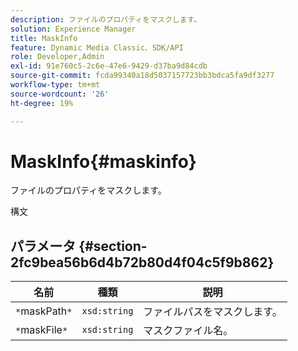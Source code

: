 ```yaml
---
description: ファイルのプロパティをマスクします。
solution: Experience Manager
title: MaskInfo
feature: Dynamic Media Classic、SDK/API
role: Developer,Admin
exl-id: 91e760c5-2c6e-47e6-9429-d37ba9d84cdb
source-git-commit: fcda99340a18d5037157723bb3bdca5fa9df3277
workflow-type: tm+mt
source-wordcount: '26'
ht-degree: 19%

---
```


# MaskInfo{#maskinfo}

ファイルのプロパティをマスクします。

構文

## パラメータ {#section-2fc9bea56b6d4b72b80d4f04c5f9b862}

| 名前 | 種類 | 説明 |
|---|---|---|
| `*`maskPath`*` | `xsd:string` | ファイルパスをマスクします。 |
| `*`maskFile`*` | `xsd:string` | マスクファイル名。 |
